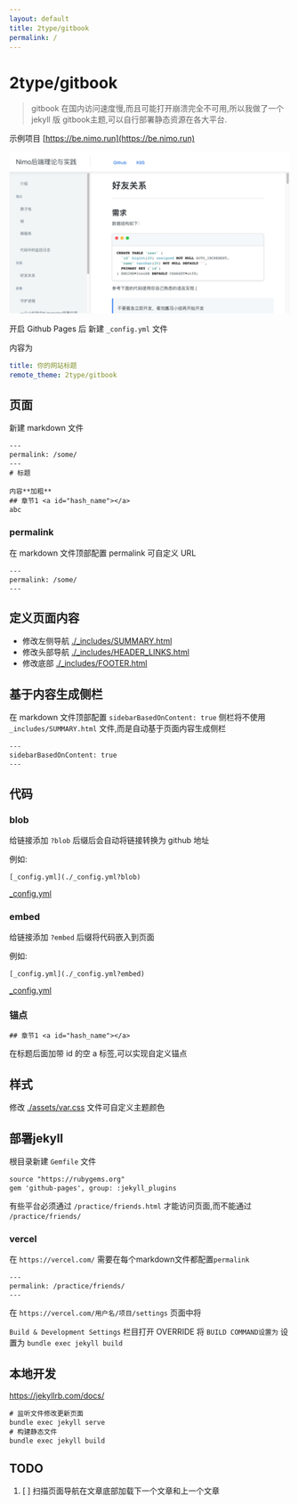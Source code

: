 ```yaml
---
layout: default 
title: 2type/gitbook
permalink: /
---
```


# 2type/gitbook

> gitbook 在国内访问速度慢,而且可能打开崩溃完全不可用,所以我做了一个 jekyll 版 gitbook主题,可以自行部署静态资源在各大平台.

示例项目 [https://be.nimo.run](https://be.nimo.run)

[![](./demo.jpg)](https://be.nimo.run)


开启 Github Pages 后 新建 `_config.yml` 文件

内容为

```yaml
title: 你的网站标题
remote_theme: 2type/gitbook
```
## 页面

新建 markdown 文件

    ---
    permalink: /some/
    ---
    # 标题 
    
    内容**加粗**
    ## 章节1 <a id="hash_name"></a>
    abc

### permalink
在 markdown 文件顶部配置 permalink 可自定义 URL 
```
---
permalink: /some/
---
```

## 定义页面内容

* 修改左侧导航 [./_includes/SUMMARY.html](./_includes/SUMMARY.html?blob)
* 修改头部导航 [./_includes/HEADER_LINKS.html](./_includes/HEADER_LINKS.html?blob)
* 修改底部 [./_includes/FOOTER.html](./_includes/FOOTER.html?blob)

## 基于内容生成侧栏

在 markdown 文件顶部配置 `sidebarBasedOnContent: true` 
侧栏将不使用 `_includes/SUMMARY.html` 文件,而是自动基于页面内容生成侧栏

```
---
sidebarBasedOnContent: true
---
```


## 代码

### blob

给链接添加 `?blob` 后缀后会自动将链接转换为 github 地址

例如: 
```
[_config.yml](./_config.yml?blob)
```

[_config.yml](./_config.yml?blob)

### embed

给链接添加 `?embed` 后缀将代码嵌入到页面

例如: 
```
[_config.yml](./_config.yml?embed)
```

[_config.yml](./_config.yml?embed)

### 锚点
 
```
## 章节1 <a id="hash_name"></a>
```
在标题后面加带 id 的空 a 标签,可以实现自定义锚点   

## 样式

修改 [./assets/var.css](./assets/var.css?embed) 文件可自定义主题颜色

## 部署jekyll  <a id="publish_jeykyll"></a>

根目录新建 `Gemfile` 文件

```gemfile
source "https://rubygems.org"
gem 'github-pages', group: :jekyll_plugins
```

有些平台必须通过 `/practice/friends.html` 才能访问页面,而不能通过 `/practice/friends/`

### vercel

在 `https://vercel.com/` 需要在每个markdown文件都配置`permalink`

```
---
permalink: /practice/friends/
---
```

在 `https://vercel.com/用户名/项目/settings` 页面中将

`Build & Development Settings` 栏目打开 OVERRIDE
将 `BUILD COMMAND设置为` 设置为
`bundle exec jekyll build` 


## 本地开发

https://jekyllrb.com/docs/

```
# 监听文件修改更新页面
bundle exec jekyll serve
# 构建静态文件
bundle exec jekyll build
```

## TODO

1. [ ] 扫描页面导航在文章底部加载下一个文章和上一个文章